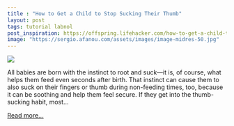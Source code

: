 ```yaml
---
title : "How to Get a Child to Stop Sucking Their Thumb"
layout: post
tags: tutorial labnol
post_inspiration: https://offspring.lifehacker.com/how-to-get-a-child-to-stop-sucking-their-thumb-1846597809
image: "https://sergio.afanou.com/assets/images/image-midres-50.jpg"
---
```


<img src="https://i.kinja-img.com/gawker-media/image/upload/s--4iBHln1h--/c_fit,fl_progressive,q_80,w_636/edqjlgm393vu9zjrl4yi.jpg" /><p>All babies are born with the instinct to root and suck—it is, of course, what helps them feed even seconds after birth. That instinct can cause them to also suck on their fingers or thumb during non-feeding times, too, because it can be soothing and help them feel secure. If they get into the thumb-sucking habit, most…</p><p><a href="https://offspring.lifehacker.com/how-to-get-a-child-to-stop-sucking-their-thumb-1846597809">Read more...</a></p>
